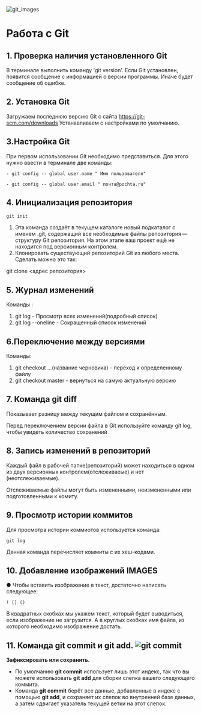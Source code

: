  ![git_images](git_images.png)
 # Работа с Git

## 1. Проверка наличия  установленного Git

В терминале выполнить команду 'git version'. 
Если Git установлен, появится сообщение с информацией о версии программы. Иначе будет сообщение об ошибке.

## 2. Установка Git
Загружаем последнюю версию Git с сайта https://git-scm.com/downloads
 Устанавливаем с настройками по умолчанию.

 ## 3.Настройка Git
 При первом использовании Git  необходимо представиться. Для этого нужно ввести в терминале две команды:
 ```
 - git config -- global user.name " Имя пользователя"
 
 - git config -- global user.email " почта@pochta.ru"
 ```
 ## 4. Инициализация репозитория
 ```
 git init
 
 ```
 1. Эта команда создаёт в текущем каталоге новый подкаталог с именем .git, содержащий все необходимые файлы репозитория — структуру Git репозитория. На этом этапе ваш проект ещё не находится под версионным контролем.
 2. Клонировать существующий репозиторий Git из любого места. Сделать можно это так:
 
 git clone <адрес репозитория>

 ## 5. Журнал изменений
  Команды :
  1. git log - Просмотр всех изменений(подробный список)
  2. git log --oneline    - Сокращенный список изменений

## 6.Переключение между версиями
Команды:
1. git checkout ...(название черновика) - переход к определенному файлу
2. git checkout master   - вернуться на самую актуальную версию

 ## 7. Команда git diff
 Показывает разницу между текущим файлом
и сохранённым.

Перед переключением версии файла в Git
используйте команду git log, чтобы увидеть
количество сохранений

## 8. Запись изменений в репозиторий

 Каждый файл в рабочей папке(репозиторий) может находиться в одном из двух версионных  контролем(отслеживаеые) и нет (неотслеживаемые).

 Отслеживаемые файлы могут быть измененными, неизмененными или подготовленными к комиту.

## 9. Просмотр истории коммитов

Для просмотра истории коммиотов используется команда:
```
git log
```
Данная команда перечисляет коммиты с их хеш-кодами.

## 10. Добавление изображений IMAGES

● Чтобы вставить изображение в текст, достаточно написать следующее:
```
! [] ()
```
В квадратных скобках мы укажем текст, который будет выводиться, если изображение не загрузится. А в круглых скобках имя файла, из которого необходимо изображение достать.

## 11. Команда git commit и git add. ![git commit](git_commit_images.jpg)
**Зафиксировать или сохранить.**
- По умолчанию __git commit__ использует лишь этот индекс, так что вы можете использовать __git add__ 
для сборки слепка вашего следующего коммита.
- Команда __git commit__ берёт все данные, добавленные в индекс с помощью __git add__, и сохраняет их слепок во внутренней базе данных, а затем сдвигает указатель текущей ветки на этот слепок.






 
